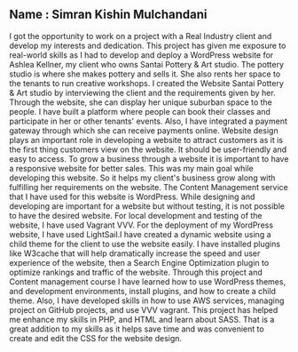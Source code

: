  ## Name : Simran Kishin Mulchandani ##
I got the opportunity to work on a project with a Real Industry client and develop my interests and dedication. 
This project has given me exposure to real-world skills as I had to develop and deploy a WordPress website for 
Ashlea Kellner, my client who owns Santai Pottery & Art studio. The pottery studio is where she makes pottery 
and sells it. She also rents her space to the tenants to run creative workshops. I created the Website Santai 
Pottery & Art studio by interviewing the client and the requirements given by her. Through the website, she can
 display her unique suburban space to the people. I have built a platform where people can book their classes and
 participate in her or other tenants' events. Also, I have integrated a payment gateway through which she can 
 receive payments online. Website design plays an important role in developing a website to attract customers as
 it is the first thing customers view on the website. It should be user-friendly and easy to access. To grow a 
 business through a website it is important to have a responsive website for better sales. This was my main goal 
 while developing this website. So it helps my client's business grow along with fulfilling her requirements on 
 the website. The Content Management service that I have used for this website is WordPress. While designing and 
 developing are important for a website but without testing, it is not possible to have the desired website. For 
 local development and testing of the website, I have used Vagrant VVV. For the deployment of my WordPress website,
 I have used LightSail.I have created a dynamic website using a child theme for the client to use the website easily.
 I have installed plugins like W3cache that will help dramatically increase the speed and user experience of the 
 website, then a Search Engine Optimization plugin to optimize rankings and traffic of the website. Through this project
 and Content management course I have learned how to use WordPress themes, and development environments, install plugins,
 and how to create a child theme. Also, I have developed skills in how to use AWS services, managing project on GitHub
 projects, and use VVV vagrant. This project has helped me enhance my skills in PHP, and HTML and learn about SASS. 
 That is a great addition to my skills as it helps save time and was convenient to create and edit the CSS for the website
 design.